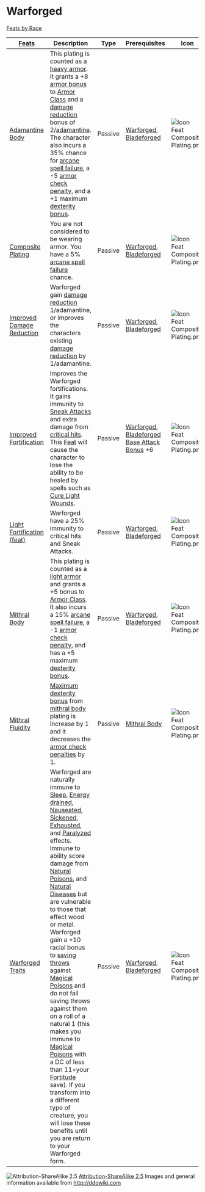 # Warforged

[Feats by Race](RacialFeatSpec.html)

|[ ][existingFeat] [Feats][result] | Description | Type | Prerequisites | Icon |
|----------------------------------------|--------|----|----|---|
|[Adamantine Body](/page/Adamantine_Body "Adamantine Body")|This plating is counted as a [heavy armor](/page/Category:Heavy_armor "Category:Heavy armor"). It grants a +8 [armor bonus](/page/Armor_bonus "Armor bonus") to [Armor Class](/page/Armor_Class "Armor Class") and a [damage reduction](/page/Damage_reduction "Damage reduction") bonus of 2/[adamantine](/page/Adamantine "Adamantine"). The character also incurs a 35% chance for [arcane spell failure](/page/Arcane_spell_failure "Arcane spell failure"), a -5 [armor check penalty](/page/Armor_check_penalty "Armor check penalty"), and a +1 maximum [dexterity bonus](/page/Dexterity_bonus "Dexterity bonus").| Passive| [Warforged](/page/Warforged "Warforged"), [Bladeforged](/page/Bladeforged "Bladeforged") |![Icon Feat Composite Plating.png](/images/Icon_Feat_Composite_Plating.png)
| [Composite Plating](/page/Composite_Plating "Composite Plating") | You are not considered to be wearing armor. You have a 5% [arcane spell failure](/page/Arcane_spell_failure "Arcane spell failure") chance. | Passive | [Warforged](/page/Warforged "Warforged"), [Bladeforged](/page/Bladeforged "Bladeforged") | ![Icon Feat Composite Plating.png](/images/Icon_Feat_Composite_Plating.png)|
|[Improved Damage Reduction](/page/Improved_Damage_Reduction "Improved Damage Reduction")|Warforged gain [damage reduction](/page/Damage_reduction "Damage reduction") 1/adamantine, or improves the characters existing [damage reduction](/page/Damage_reduction "Damage reduction") by 1/adamantine.|Passive| [Warforged](/page/Warforged "Warforged"), [Bladeforged](/page/Bladeforged "Bladeforged")|![Icon Feat Composite Plating.png](/images/Icon_Feat_Composite_Plating.png)
|[Improved Fortification](/page/Improved_Fortification "Improved Fortification") |Improves the Warforged fortifications. It gains immunity to [Sneak Attacks](/page/Sneak_Attack "Sneak Attack") and extra damage from [critical hits](/page/Critical_hit "Critical hit"). This [Feat](/page/Feat "Feat") will cause the character to lose the ability to be healed by spells such as [Cure Light Wounds](/page/Cure_Light_Wounds "Cure Light Wounds").|Passive|[Warforged](/page/Warforged "Warforged"), [Bladeforged](/page/Bladeforged "Bladeforged")<br />   [Base Attack Bonus](/page/Base_Attack_Bonus "Base Attack Bonus") +6| ![Icon Feat Composite Plating.png](/images/Icon_Feat_Composite_Plating.png)
|[Light Fortification (feat)][light_fort] |	Warforged have a 25% immunity to critical hits and Sneak Attacks.| Passive | [Warforged](/page/Warforged "Warforged"), [Bladeforged](/page/Bladeforged "Bladeforged") | ![Icon Feat Composite Plating.png](/images/Icon_Feat_Composite_Plating.png) |
|[Mithral Body](/page/Mithral_Body "Mithral Body")|This plating is counted as a [light armor](/page/Category:Light_armor "Category:Light armor") and grants a +5 bonus to [Armor Class](/page/Armor_Class "Armor Class"). It also incurs a 15% [arcane spell failure](/page/Arcane_spell_failure "Arcane spell failure"), a -1 [armor check penalty](/page/Armor_check_penalty "Armor check penalty"), and has a +5 maximum [dexterity bonus](/page/Dexterity_bonus "Dexterity bonus").|Passive|[Warforged](/page/Warforged "Warforged"), [Bladeforged](/page/Bladeforged "Bladeforged") |![Icon Feat Composite Plating.png](/images/Icon_Feat_Composite_Plating.png)
| [Mithral Fluidity](/page/Mithral_Fluidity "Mithral Fluidity") | [Maximum dexterity bonus](/page/Maximum_dexterity_bonus "Maximum dexterity bonus") from [mithral body](/page/Mithral_Body "Mithral Body") plating is increase by 1 and it decreases the [armor check penalties](/page/Armor_check_penalty "Armor check penalty") by 1. | Passive | [Mithral Body](/page/Mithral_Body "Mithral Body")| ![Icon Feat Composite Plating.png](/images/Icon_Feat_Composite_Plating.png)
|[Warforged Traits](/page/Warforged_Traits "Warforged Traits") | Warforged are naturally immune to [Sleep](/page/Sleep "Sleep"), [Energy drained](/page/Energy_drained "Energy drained"), [Nauseated](/page/Nauseated "Nauseated"), [Sickened](/page/Sickened "Sickened"), [Exhausted](/page/Exhausted "Exhausted"), and [Paralyzed](/page/Paralyzed "Paralyzed") effects.<br />Immune to ability score damage from [Natural Poisons](/page/Poison "Poison"), and [Natural Diseases](/page/Disease "Disease") but are vulnerable to those that effect wood or metal. <br /> Warforged gain a +10 racial bonus to [saving throws](/page/Saving_throw "Saving throw") against [Magical Poisons](/page/Poison "Poison") and do not fail saving throws against them on a roll of a natural 1 (this makes you immune to [Magical Poisons](/page/Poison "Poison") with a DC of less than 11+your [Fortitude](/page/Fortitude "Fortitude") save). If you transform into a different type of creature, you will lose these benefits until you are return to your Warforged form.| Passive | [Warforged](/page/Warforged "Warforged"), [Bladeforged](/page/Bladeforged "Bladeforged") | ![Icon Feat Composite Plating.png](/images/Icon_Feat_Composite_Plating.png)

[light_fort]: /page/Light_Fortification_%28feat%29 "Light Fortification (feat)"
[existingFeat]: - "c:verify-rows=#feat:verifyRacialFeats()"
[_matchStrategy_]: - "c:matchStrategy=KeyMatch"
[result]: - "?=#feat"
[elf_feat]: http://www.ddowiki.com/edit/Elf_(feat)?redlink=1 "Elf (feat) (page does not exist)"
[elf_race]: http://www.ddowiki.com/page/Elf "Elf"
[sunelf_race]: http://www.ddowiki.com/page/Sun_Elf_(Morninglord) "Sun Elf (Morninglord)"
![Attribution-ShareAlike 2.5](/images/somerights20.png)
[Attribution-ShareAlike 2.5](https://creativecommons.org/licenses/by-sa/2.5/) Images and general information available from http://ddowiki.com
